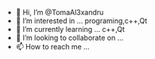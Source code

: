 - 👋 Hi, I’m @TomaAl3xandru
- 👀 I’m interested in ... programing,c++,Qt
- 🌱 I’m currently learning ... c++,Qt
- 💞️ I’m looking to collaborate on ...
- 📫 How to reach me ...

<!---
TomaAl3xandru/TomaAl3xandru is a ✨ special ✨ repository because its `README.md` (this file) appears on your GitHub profile.
You can click the Preview link to take a look at your changes.
--->

